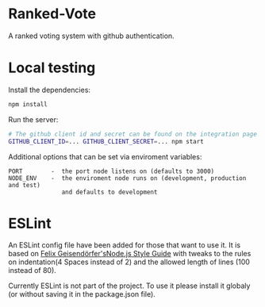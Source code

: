 # Ranked-Vote

A ranked voting system with github authentication.

# Local testing

Install the dependencies:
```bash
npm install
```

Run the server:
```bash
# The github client id and secret can be found on the integration page
GITHUB_CLIENT_ID=... GITHUB_CLIENT_SECRET=... npm start
```

Additional options that can be set via enviroment variables:
```
PORT        -  the port node listens on (defaults to 3000)
NODE_ENV    -  the enviroment node runs on (development, production and test) 
               and defaults to development
```
# ESLint
An ESLint config file have been added for those that want to use it. It is based on 
[Felix Geisendörfer's](http://felixge.de/)[Node.js Style Guide](https://github.com/felixge/node-style-guide)
with tweaks to the rules on indentation(4 Spaces instead of 2) and the allowed length of lines (100 instead of 80).  

Currently ESLint is not part of the project. To use it please install it globaly (or without
saving it in the package.json file).
